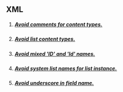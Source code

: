 ## XML

1. ##### [Avoid comments for content types.](RESP515205.md)
1. ##### [Avoid list content types. ](RESP515201.md)
1. ##### [Avoid mixed 'ID' and 'Id' names.](RESP515115.md)
1. ##### [Avoid system list names for list instance.](RESP515403.md)
1. ##### [Avoid underscore in field name.](RESP515108.md)